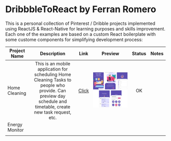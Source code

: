 # DribbbleToReact by Ferran Romero

This is a personal collection of Pinterest / Dribble projects implemented using ReactJS & React-Native for learning purposes and skills improvement. Each one of the examples are based on a custom React boilerplate with some custome components for simplifying development process:

| Project Name   |                                                                          Description                                                                          |                                              Link                                              |                Preview                 | Status | Notes |
| -------------- | :-----------------------------------------------------------------------------------------------------------------------------------------------------------: | :--------------------------------------------------------------------------------------------: | :------------------------------------: | :----: | :---: |
| Home Cleaning  | This is an mobile application for scheduling Home Cleaning Tasks to people who provide. Can preview day schedule and timetable, create new task request, etc. | [Click](https://dribbble.com/shots/10042940-Easy-Home-Cleaning/attachments/2061469?mode=media) | ![](./doc/HomeCleaning/Thumbnails.png) |   OK   |       |
| Energy Monitor |                                                                                                                                                               |                                                                                                |                                        |        |       |
|                |                                                                                                                                                               |                                                                                                |                                        |        |       |